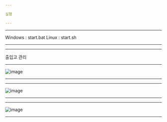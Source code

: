 ```yaml
---

실행

---
```


---

Windows : start.bat
Linux : start.sh 

---

--- 

출입고 관리

---

![image](https://github.com/Korjw/APCProduct/assets/93375024/bd15f225-2832-4587-9ad2-25f227910958)

---
---

![image](https://github.com/Korjw/APCProduct/assets/93375024/8291ffbb-a93c-4546-b71b-1dde9b6f2578)

---
---

![image](https://github.com/Korjw/APCProduct/assets/93375024/8beb8649-3b5a-4388-b127-e453d987cef4)

---
